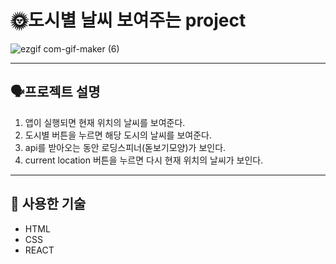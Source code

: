 # 🌞도시별 날씨 보여주는 project 


![ezgif com-gif-maker (6)](https://user-images.githubusercontent.com/98025141/188828531-80ebf57d-ee39-4ed2-9090-a9abcc333152.gif)




***
## 🗣️프로젝트 설명
1. 앱이 실행되면 현재 위치의 날씨를 보여준다.
2. 도시별 버튼을 누르면 해당 도시의 날씨를 보여준다.
3. api를 받아오는 동안 로딩스피너(돋보기모양)가 보인다.
4. current location 버튼을 누르면 다시 현재 위치의 날씨가 보인다.

***

## 🔎 사용한 기술
- HTML
- CSS
- REACT
